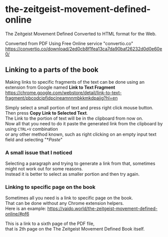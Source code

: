 # the-zeitgeist-movement-defined-online
The Zeitgeist Movement Defined Converted to HTML format for the Web.

Converted from PDF Using Free Online service "convertio.co"
https://convertio.co/download/2ed0cb8f1fea13ca7da90baf26232d0d0e60e0/


## Linking to a parts of the book
Making links to specific fragments of the text can be done using an extension from Google named **Link to Text Fragment**
https://chrome.google.com/webstore/detail/link-to-text-fragment/pbcodcjpfjdpcineamnnmbkkmkdpajjg?hl=en

Simply select a small portion of text and press right click mouse button. 
Then press **Copy Link to Selected Text**.  
The Link to the portion of text will be in the clipboard from now on.   
Now all that you need to do it paste the generated link from the clipboard by using `CTRL+V` combination   
or any other method known, such as right clicking on an empty input text field and selecting "**Paste*"   

### A small issue that I noticed
Selecting a paragraph and trying to generate a link from that, sometimes might not work out for some reasons.  
Instead it is better to select as smaller portion and then try again.

### Linking to specific page on the book
Sometimes all you need is a link to specific page on the book.   
That can be done without any Chrome extension helpers.  
Here is an example: 
https://vaido.world/the-zeitgeist-movement-defined-online/#pf6

This is a link to a sixth page of the PDF file,  
that is 2th page on the The Zeitgeist Movement Defined Book itself.  
